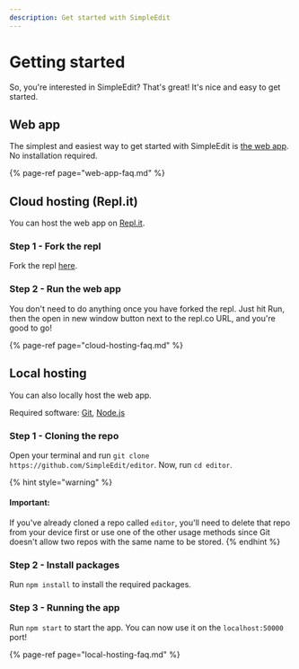 ```yaml
---
description: Get started with SimpleEdit
---
```


# Getting started

So, you're interested in SimpleEdit? That's great! It's nice and easy to get started.

## Web app

The simplest and easiest way to get started with SimpleEdit is [the web app](https://editor.simpleedit.repl.co). No installation required.

{% page-ref page="web-app-faq.md" %}

## Cloud hosting \(Repl.it\)

You can host the web app on [Repl.it](https://repl.it).

### Step 1 - Fork the repl

Fork the repl [here](https://repl.it/@SimpleEdit/editor).

### Step 2 - Run the web app

You don't need to do anything once you have forked the repl. Just hit Run, then the open in new window button next to the repl.co URL, and you're good to go!

{% page-ref page="cloud-hosting-faq.md" %}

## Local hosting

You can also locally host the web app.

Required software: [Git](http://www.git-scm.com), [Node.js](https://nodejs.org)

### Step 1 - Cloning the repo

Open your terminal and run `git clone https://github.com/SimpleEdit/editor`. Now, run `cd editor`.

{% hint style="warning" %}
#### Important:

If you've already cloned a repo called `editor`, you'll need to delete that repo from your device first or use one of the other usage methods since Git doesn't allow two repos with the same name to be stored.
{% endhint %}

### Step 2 - Install packages

Run `npm install` to install the required packages.

### Step 3 - Running the app

Run `npm start` to start the app. You can now use it on the `localhost:50000` port!

{% page-ref page="local-hosting-faq.md" %}

